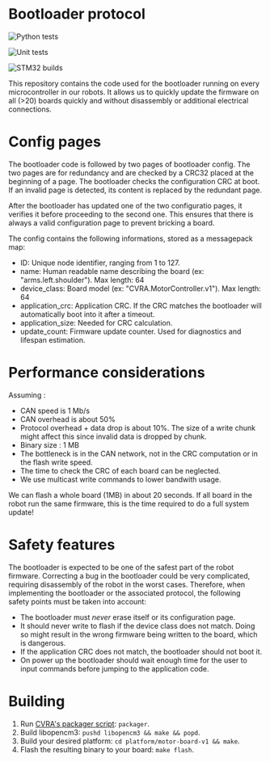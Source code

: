 # Bootloader protocol

![Python tests](https://github.com/cvra/can-bootloader/workflows/Python%20tests/badge.svg)

![Unit tests](https://github.com/cvra/can-bootloader/workflows/Unit%20tests/badge.svg)

![STM32 builds](https://github.com/cvra/can-bootloader/workflows/STM32%20builds/badge.svg)

This repository contains the code used for the bootloader running on every microcontroller in our robots.
It allows us to quickly update the firmware on all (>20) boards quickly and without disassembly or additional electrical connections.

# Config pages

The bootloader code is followed by two pages of bootloader config.
The two pages are for redundancy and are checked by a CRC32 placed at the beginning of a page.
The bootloader checks the configuration CRC at boot.
If an invalid page is detected, its content is replaced by the redundant page.

After the bootloader has updated one of the two configuratio pages, it verifies it before proceeding to the second one.
This ensures that there is always a valid configuration page to prevent bricking a board.

The config contains the following informations, stored as a messagepack map:

* ID: Unique node identifier, ranging from 1 to 127.
* name: Human readable name describing the board (ex: "arms.left.shoulder"). Max length: 64
* device_class: Board model (ex: "CVRA.MotorController.v1"). Max length: 64
* application_crc: Application CRC. If the CRC matches the bootloader will automatically boot into it after a timeout.
* application_size: Needed for CRC calculation.
* update_count: Firmware update counter. Used for diagnostics and lifespan estimation.

# Performance considerations

Assuming :

* CAN speed is 1 Mb/s
* CAN overhead is about 50%
* Protocol overhead + data drop is about 10%.
    The size of a write chunk might affect this since invalid data is dropped by chunk.
* Binary size : 1 MB
* The bottleneck is in the CAN network, not in the CRC computation or in the flash write speed.
* The time to check the CRC of each board can be neglected.
* We use multicast write commands to lower bandwith usage.

We can flash a whole board (1MB) in about 20 seconds.
If all board in the robot run the same firmware, this is the time required to do a full system update!

# Safety features
The bootloader is expected to be one of the safest part of the robot firmware.
Correcting a bug in the bootloader could be very complicated, requiring disassembly of the robot in the worst cases.
Therefore, when implementing the bootloader or the associated protocol, the following safety points must be taken into account:

* The bootloader must *never* erase itself or its configuration page.
* It should never write to flash if the device class does not match. Doing so might result in the wrong firmware being written to the board, which is dangerous.
* If the application CRC does not match, the bootloader should not boot it.
* On power up the bootloader should wait enough time for the user to input commands before jumping to the application code.

# Building

1. Run [CVRA's packager script](https://github.com/cvra/packager): `packager`.
2. Build libopencm3: `pushd libopencm3 && make && popd`.
3. Build your desired platform: `cd platform/motor-board-v1 && make`.
4. Flash the resulting binary to your board: `make flash`.
